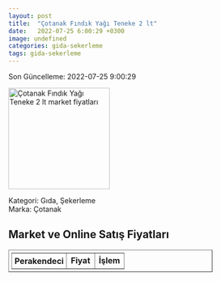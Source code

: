 ```yaml
---
layout: post
title:  "Çotanak Fındık Yağı Teneke 2 lt"
date:   2022-07-25 6:00:29 +0300
image: undefined
categories: gida-sekerleme
tags: gida-sekerleme
---
```


Son Güncelleme: 2022-07-25 9:00:29

<img src="undefined" width="200" alt="Çotanak Fındık Yağı Teneke 2 lt market fiyatları" />

Kategori: Gıda, Şekerleme
<br />
Marka: Çotanak

<h2>Market ve Online Satış Fiyatları</h2>

<table border="1" style="padding: 5px;width:80%;">
  <tr>
    <td style="padding: 5px;"><strong>Perakendeci</strong></td>
    <td><strong>Fiyat</strong></td>
    <td><strong>İşlem</strong></td>
  </tr>
  
</table>

